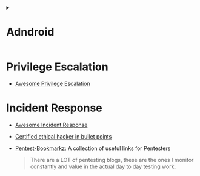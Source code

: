 <details>
  <summary>

# Adndroid

  </summary>
  
---
  
- [Android Security](https://github.com/anantshri/Android_Security)
  - This repository has supplementary material for Android Training's done by Anant Shrivastava. 
  - These trainings are performed under following names:
    - Deep Dive Android
    - Xtreme Android Hacking
    - Android Pentesting

</details>

# Privilege Escalation
- [Awesome Privilege Escalation](https://github.com/m0nad/awesome-privilege-escalation)

# Incident Response
- [Awesome Incident Response](https://github.com/meirwah/awesome-incident-response)

- [Certified ethical hacker in bullet points](https://github.com/undergroundwires/CEH-in-bullet-points)

- [Pentest-Bookmarkz](https://github.com/SofianeHamlaoui/Pentest-Bookmarkz): A collection of useful links for Pentesters
  > There are a LOT of pentesting blogs, these are the ones I monitor constantly and value in the actual day to day testing work.

